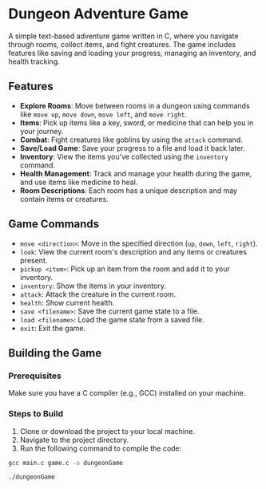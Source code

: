 # Dungeon Adventure Game

A simple text-based adventure game written in C, where you navigate through rooms, collect items, and fight creatures. The game includes features like saving and loading your progress, managing an inventory, and health tracking.

## Features

- **Explore Rooms**: Move between rooms in a dungeon using commands like `move up`, `move down`, `move left`, and `move right`.
- **Items**: Pick up items like a key, sword, or medicine that can help you in your journey.
- **Combat**: Fight creatures like goblins by using the `attack` command.
- **Save/Load Game**: Save your progress to a file and load it back later.
- **Inventory**: View the items you've collected using the `inventory` command.
- **Health Management**: Track and manage your health during the game, and use items like medicine to heal.
- **Room Descriptions**: Each room has a unique description and may contain items or creatures.

## Game Commands

- `move <direction>`: Move in the specified direction (`up`, `down`, `left`, `right`).
- `look`: View the current room's description and any items or creatures present.
- `pickup <item>`: Pick up an item from the room and add it to your inventory.
- `inventory`: Show the items in your inventory.
- `attack`: Attack the creature in the current room.
- `health`: Show current health.
- `save <filename>`: Save the current game state to a file.
- `load <filename>`: Load the game state from a saved file.
- `exit`: Exit the game.

## Building the Game

### Prerequisites

Make sure you have a C compiler (e.g., GCC) installed on your machine.

### Steps to Build

1. Clone or download the project to your local machine.
2. Navigate to the project directory.
3. Run the following command to compile the code:

```bash
gcc main.c game.c -o dungeonGame
```

```bash
./dungeonGame
```
